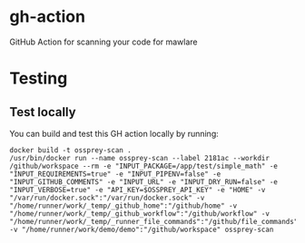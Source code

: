 # gh-action
GitHub Action for scanning your code for mawlare



# Testing

## Test locally

You can build and test this GH action locally by running:

```
docker build -t ossprey-scan .
/usr/bin/docker run --name ossprey-scan --label 2181ac --workdir /github/workspace --rm -e "INPUT_PACKAGE=/app/test/simple_math" -e "INPUT_REQUIREMENTS=true" -e "INPUT_PIPENV=false" -e "INPUT_GITHUB_COMMENTS" -e "INPUT_URL" -e "INPUT_DRY_RUN=false" -e "INPUT_VERBOSE=true" -e "API_KEY=$OSSPREY_API_KEY" -e "HOME" -v "/var/run/docker.sock":"/var/run/docker.sock" -v "/home/runner/work/_temp/_github_home":"/github/home" -v "/home/runner/work/_temp/_github_workflow":"/github/workflow" -v "/home/runner/work/_temp/_runner_file_commands":"/github/file_commands" -v "/home/runner/work/demo/demo":"/github/workspace" ossprey-scan
```